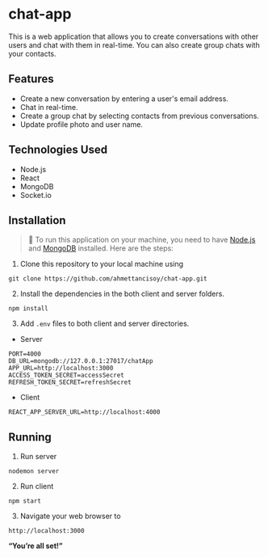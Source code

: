 # chat-app
This is a web application that allows you to create conversations with other users and chat with them in real-time. You can also create group chats with your contacts.

## Features
- Create a new conversation by entering a user's email address.
- Chat in real-time.
- Create a group chat by selecting contacts from previous conversations.
- Update profile photo and user name.

## Technologies Used
- Node.js
- React
- MongoDB
- Socket.io

## Installation
> 🚧 To run this application on your machine, you need to have [Node.js](https://nodejs.org/en/) and [MongoDB](https://www.mongodb.com) installed. Here are the steps:

1. Clone this repository to your local machine using
```
git clone https://github.com/ahmettancisoy/chat-app.git
```

2. Install the dependencies in the both client and server folders.
```
npm install
```

3. Add `.env` files to both client and server directories.
- Server
```
PORT=4000
DB_URL=mongodb://127.0.0.1:27017/chatApp
APP_URL=http://localhost:3000
ACCESS_TOKEN_SECRET=accessSecret
REFRESH_TOKEN_SECRET=refreshSecret
```
- Client
```
REACT_APP_SERVER_URL=http://localhost:4000
```

## Running
1. Run server
```
nodemon server
```

2. Run client
```
npm start
```

3. Navigate your web browser to
```
http://localhost:3000
```

<b>“You’re all set!”</b>
